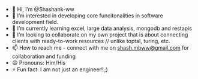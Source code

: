 - 👋 Hi, I’m @Shashank-ww
- 👀 I’m interested in developing core funcitonalities in software development field.
- 🌱 I’m currently learning excel, large data analysis, mongodb and restapis
- 💞️ I’m looking to collaborate on my own project that is about connecting clients with ready-to-work resources // unlike toptal, turing, etc. 
- 📫 How to reach me - connect with me on shash.mbww@gmail.com for collaboration and funding
- 😄 Pronouns: Him/His
- ⚡ Fun fact: I am not just an engineer! ;)

<!---
Shashank-ww/Shashank-ww is a ✨ special ✨ repository because its `README.md` (this file) appears on your GitHub profile.
You can click the Preview link to take a look at your changes.
--->
